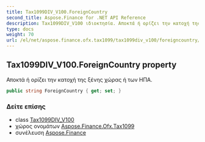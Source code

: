```yaml
---
title: Tax1099DIV_V100.ForeignCountry
second_title: Aspose.Finance for .NET API Reference
description: Tax1099DIV_V100 ιδιοκτησία. Αποκτά ή ορίζει την κατοχή της ξένης χώρας ή των ΗΠΑ.
type: docs
weight: 70
url: /el/net/aspose.finance.ofx.tax1099/tax1099div_v100/foreigncountry/
---
```

## Tax1099DIV_V100.ForeignCountry property

Αποκτά ή ορίζει την κατοχή της ξένης χώρας ή των ΗΠΑ.

```csharp
public string ForeignCountry { get; set; }
```

### Δείτε επίσης

* class [Tax1099DIV_V100](../)
* χώρος ονομάτων [Aspose.Finance.Ofx.Tax1099](../../tax1099div_v100/)
* συνέλευση [Aspose.Finance](../../../)


